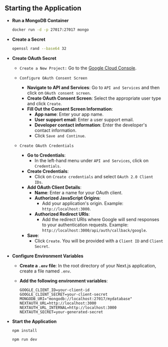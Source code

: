 ## Starting the Application

- **Run a MongoDB Container**

  ```sh
  docker run -d -p 27017:27017 mongo
  ```

- **Create a Secret**

  ```sh
  openssl rand --base64 32
  ```

- **Create OAuth Secret**

  - `Create a New Project:` Go to the [Google Cloud Console](https://console.cloud.google.com/).
  - `Configure OAuth Consent Screen`

    - **Navigate to API and Services**: Go to `API and Services` and then click on `OAuth consent screen`.
    - **Create OAuth Consent Screen**: Select the appropriate user type and click `Create`.
    - **Fill Out the Consent Screen Information**:
      - **App name**: Enter your app name.
      - **User support email**: Enter a user support email.
      - **Developer contact information**: Enter the developer's contact information.
      - Click `Save and Continue`.

  - `Create OAuth Credentials`
    - **Go to Credentials**:
      - In the left-hand menu under `API and Services`, click on `Credentials`.
    - **Create Credentials**:
      - Click on `Create credentials` and select `OAuth 2.0 Client IDs`.
    - **Add OAuth Client Details**:
      - **Name**: Enter a name for your OAuth client.
      - **Authorized JavaScript Origins**:
        - Add your application's origin. Example: `http://localhost:3000`.
      - **Authorized Redirect URIs**:
        - Add the redirect URIs where Google will send responses to your authentication requests. Example: `http://localhost:3000/api/auth/callback/google`.
    - **Save**:
      - Click `Create`. You will be provided with a `Client ID` and `Client Secret`.

- **Configure Environment Variables**

  - **Create a `.env` file**:
    In the root directory of your Next.js application, create a file named `.env`.

  - **Add the following environment variables**:
    ```env
    GOOGLE_CLIENT_ID=your-client-id
    GOOGLE_CLIENT_SECRET=your-client-secret
    MONGODB_URI="mongodb://localhost:27017/mydatabase"
    NEXTAUTH_URL=http://localhost:3000
    NEXTAUTH_URL_INTERNAL=http://localhost:3000
    NEXTAUTH_SECRET=your-generated-secret
    ```

- **Start the Application**

  ```sh
  npm install
  ```

  ```sh
  npm run dev
  ```
